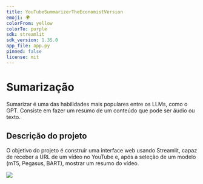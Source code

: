 ```yaml
---
title: YouTubeSummarizerTheEconomistVersion
emoji: 🌍
colorFrom: yellow
colorTo: purple
sdk: streamlit
sdk_version: 1.35.0
app_file: app.py
pinned: false
license: mit
---
```



# Sumarização
Sumarizar é uma das habilidades mais populares entre os LLMs, como o GPT. Consiste em fazer um resumo de um conteúdo que pode ser áudio ou texto.

## Descrição do projeto
O objetivo do projeto é construir uma interface web usando Streamlit, capaz de receber a URL de um vídeo no YouTube e, após a seleção de um modelo (mT5, Pegasus, BART), mostrar um resumo do vídeo.

![](https://hermes.dio.me/assets/articles/5c5744de-df49-4078-a309-056dbedcfa0b.png)
